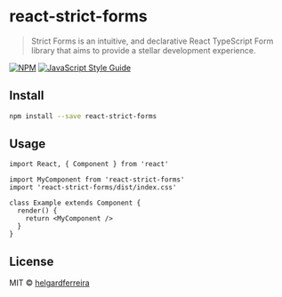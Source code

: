 # react-strict-forms

> Strict Forms is an intuitive, and declarative React TypeScript Form library that aims to provide a stellar development experience.

[![NPM](https://img.shields.io/npm/v/react-strict-forms.svg)](https://www.npmjs.com/package/react-strict-forms) [![JavaScript Style Guide](https://img.shields.io/badge/code_style-standard-brightgreen.svg)](https://standardjs.com)

## Install

```bash
npm install --save react-strict-forms
```

## Usage

```tsx
import React, { Component } from 'react'

import MyComponent from 'react-strict-forms'
import 'react-strict-forms/dist/index.css'

class Example extends Component {
  render() {
    return <MyComponent />
  }
}
```

## License

MIT © [helgardferreira](https://github.com/helgardferreira)
